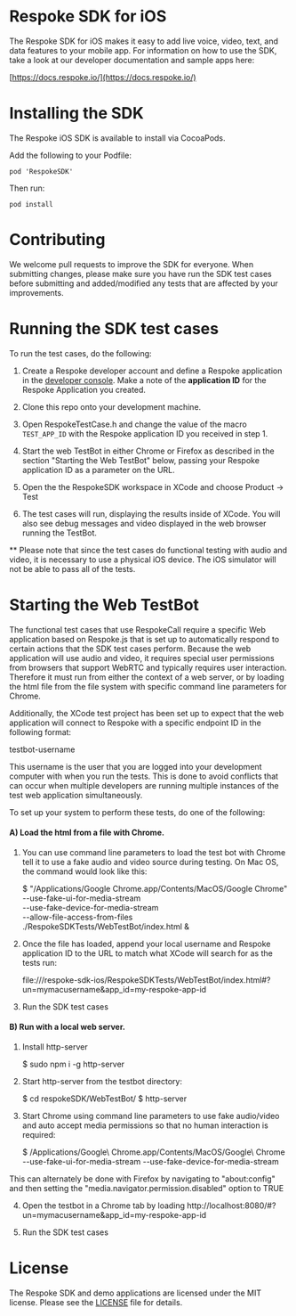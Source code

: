 Respoke SDK for iOS
================================

The Respoke SDK for iOS makes it easy to add live voice, video, text, and data features to your mobile app. For information on how to use the SDK, take a look at our developer documentation and sample apps here:

[https://docs.respoke.io/](https://docs.respoke.io/)

Installing the SDK
=============

The Respoke iOS SDK is available to install via CocoaPods.

Add the following to your Podfile:

    pod 'RespokeSDK'


Then run:

    pod install

Contributing
============

We welcome pull requests to improve the SDK for everyone. When submitting changes, please make sure you have run the SDK test cases before submitting and added/modified any tests that are affected by your improvements.

Running the SDK test cases
==========================

To run the test cases, do the following:

1) Create a Respoke developer account and define a Respoke application in the [developer console](https://portal.respoke.io/#/signup). Make a note of the **application ID** for the Respoke Application you created.

2) Clone this repo onto your development machine.

3) Open RespokeTestCase.h and change the value of the macro `TEST_APP_ID` with the Respoke application ID you received in step 1.

4) Start the web TestBot in either Chrome or Firefox as described in the section "Starting the Web TestBot" below, passing your Respoke application ID as a parameter on the URL.

5) Open the the RespokeSDK workspace in XCode and choose Product -> Test

6) The test cases will run, displaying the results inside of XCode. You will also see debug messages and video displayed in the web browser running the TestBot.

** Please note that since the test cases do functional testing with audio and video, it is necessary to use a physical iOS device. The iOS simulator will not be able to pass all of the tests.

Starting the Web TestBot
========================

The functional test cases that use RespokeCall require a specific Web application based on Respoke.js that is set up to automatically respond to certain actions that the SDK test cases perform. Because the web application will use audio and video, it requires special user permissions from browsers that support WebRTC and typically requires user interaction. Therefore it must run from either the context of a web server, or by loading the html file from the file system with specific command line parameters for Chrome. 

Additionally, the XCode test project has been set up to expect that the web application will connect to Respoke with a specific endpoint ID in the following format:

testbot-username

This username is the user that you are logged into your development computer with when you run the tests. This is done to avoid conflicts that can occur when multiple developers are running multiple instances of the test web application simultaneously. 

To set up your system to perform these tests, do one of the following:

#### A) Load the html from a file with Chrome.


1) You can use command line parameters to load the test bot with Chrome tell it to use a fake audio and video source during testing. On Mac OS, the command would look like this:

    $ "/Applications/Google Chrome.app/Contents/MacOS/Google Chrome" \
    --use-fake-ui-for-media-stream \
    --use-fake-device-for-media-stream \
    --allow-file-access-from-files \
    ./RespokeSDKTests/WebTestBot/index.html &

2) Once the file has loaded, append your local username and Respoke application ID to the URL to match what XCode will search for as the tests run:

    file:///respoke-sdk-ios/RespokeSDKTests/WebTestBot/index.html#?un=mymacusername&app_id=my-respoke-app-id

3) Run the SDK test cases



#### B) Run with a local web server.


1) Install http-server

    $ sudo npm i -g http-server

2) Start http-server from the testbot directory:

    $ cd respokeSDK/WebTestBot/
    $ http-server

3) Start Chrome using command line parameters to use fake audio/video and auto accept media permissions so that no human interaction is required:

    $ /Applications/Google\ Chrome.app/Contents/MacOS/Google\ Chrome --use-fake-ui-for-media-stream --use-fake-device-for-media-stream

This can alternately be done with Firefox by navigating to "about:config" and then setting the "media.navigator.permission.disabled" option to TRUE

4) Open the testbot in a Chrome tab by loading http://localhost:8080/#?un=mymacusername&app_id=my-respoke-app-id

5) Run the SDK test cases


License
=======

The Respoke SDK and demo applications are licensed under the MIT license. Please see the [LICENSE](LICENSE) file for details.
